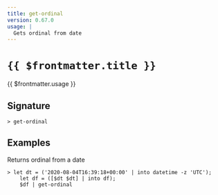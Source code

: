 ```yaml
---
title: get-ordinal
version: 0.67.0
usage: |
  Gets ordinal from date
---
```


# <code>{{ $frontmatter.title }}</code>

<div style='white-space: pre-wrap;'>{{ $frontmatter.usage }}</div>

## Signature

```> get-ordinal ```

## Examples

Returns ordinal from a date
```shell
> let dt = ('2020-08-04T16:39:18+00:00' | into datetime -z 'UTC');
    let df = ([$dt $dt] | into df);
    $df | get-ordinal
```
